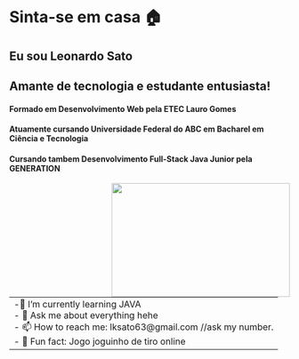 <h1>Sinta-se em casa 🏠</h1>
<h2>Eu sou Leonardo Sato</H2>
<h2>Amante de tecnologia e estudante entusiasta!</h2>
<h4>Formado em Desenvolvimento Web pela ETEC Lauro Gomes</h4>
<h4>Atuamente cursando Universidade Federal do ABC em Bacharel em Ciência e Tecnologia</h4>
<h4>Cursando tambem Desenvolvimento Full-Stack Java Junior pela GENERATION</h4>
<img align="right" src="https://upload.wikimedia.org/wikipedia/commons/9/94/Notebook-871056.svg" width="320" height="205"/>
<table >
<tbody>
<tr>
<td>-🌱 I’m currently learning JAVA
<br>- 💬 Ask me about everything hehe
<br>- 📫 How to reach me: lksato63@gmail.com //ask my number.
<br>- 🔫 Fun fact: Jogo joguinho de tiro online </td>
</tr>
</tbody>
</table>



